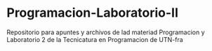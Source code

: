 # Programacion-Laboratorio-II
Repositorio para apuntes y archivos de lad materiad Programacion y Laboratorio 2 de la Tecnicatura en Programacion de UTN-fra
